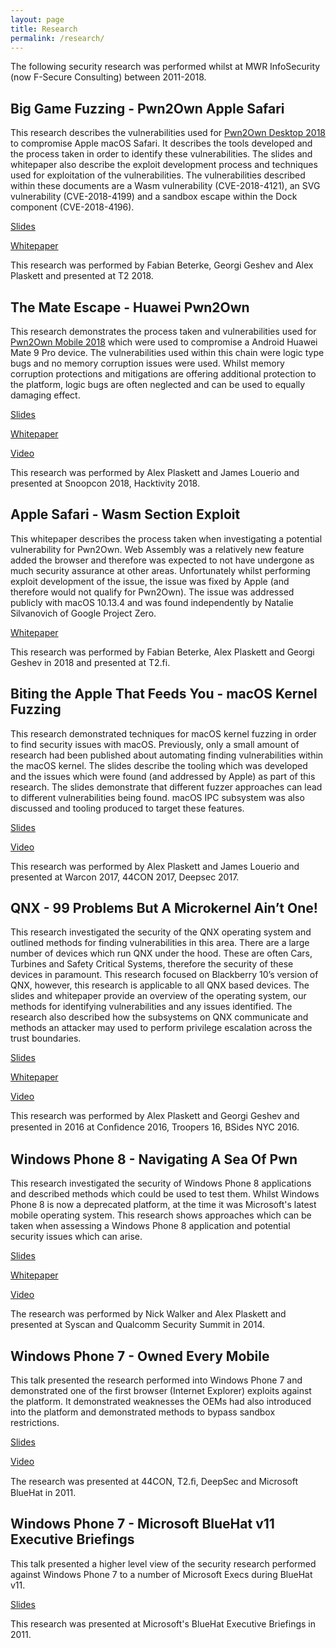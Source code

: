 ```yaml
---
layout: page
title: Research
permalink: /research/
---
```


The following security research was performed whilst at MWR InfoSecurity (now F-Secure Consulting) between 2011-2018.

## Big Game Fuzzing - Pwn2Own Apple Safari

This research describes the vulnerabilities used for [Pwn2Own Desktop 2018](https://www.thezdi.com/blog/2018/3/15/pwn2own-2018-day-two-schedule) to compromise Apple macOS Safari. It describes the tools developed and the process taken in order to identify these vulnerabilities. The slides and whitepaper also describe the exploit development process and techniques used for exploitation of the vulnerabilities. The vulnerabilities described within these documents are a Wasm vulnerability (CVE-2018-4121), an SVG vulnerability (CVE-2018-4199) and a sandbox escape within the Dock component (CVE-2018-4196). 

[Slides](https://github.com/alexplaskett/Publications/blob/master/apple-safari-pwn2own-vuln-write-up-2018-10-29-final.pdf)

[Whitepaper](https://github.com/alexplaskett/Publications/blob/master/mwri-t2-big-game-fuzzing-pwn2own-safari-final.pdf)

This research was performed by Fabian Beterke, Georgi Geshev and Alex Plaskett and presented at T2 2018. 

## The Mate Escape - Huawei Pwn2Own 

This research demonstrates the process taken and vulnerabilities used for [Pwn2Own Mobile 2018](https://www.thezdi.com/blog/2017/11/2/the-results-mobile-pwn2own-2017-day-two) which were used to compromise a Android Huawei Mate 9 Pro device. The vulnerabilities used within this chain were logic type bugs and no memory corruption issues were used. Whilst memory corruption protections and mitigations are offering additional protection to the platform, logic bugs are often neglected and can be used to equally damaging effect. 

[Slides](https://github.com/alexplaskett/Publications/blob/master/huawei-mate9pro-pwn2own-write-up-final-2018-04-26.pdf)

[Whitepaper](https://github.com/alexplaskett/Publications/blob/master/huawei-mate9pro-pwn2own-write-up-final-2018-04-26.pdf)

[Video](https://www.youtube.com/watch?v=-eAR6qduVWY)

This research was performed by Alex Plaskett and James Louerio and presented at Snoopcon 2018, Hacktivity 2018. 

## Apple Safari - Wasm Section Exploit 

This whitepaper describes the process taken when investigating a potential vulnerability for Pwn2Own. Web Assembly was a relatively new feature added the browser and therefore was expected to not have undergone as much security assurance at other areas. Unfortunately whilst performing exploit development of the issue, the issue was fixed by Apple (and therefore would not qualify for Pwn2Own). The issue was addressed publicly with macOS 10.13.4 and was found independently by Natalie Silvanovich of Google Project Zero.

[Whitepaper](https://github.com/alexplaskett/Publications/blob/master/apple-safari-wasm-section-vuln-write-up-2018-04-16.pdf) 

This research was performed by Fabian Beterke, Alex Plaskett and Georgi Geshev in 2018 and presented at T2.fi. 

## Biting the Apple That Feeds You - macOS Kernel Fuzzing

This research demonstrated techniques for macOS kernel fuzzing in order to find security issues with macOS. Previously, only a small amount of research had been published about automating finding vulnerabilities within the macOS kernel. The slides describe the tooling which was developed and the issues which were found (and addressed by Apple) as part of this research. The slides demonstrate that different fuzzer approaches can lead to different vulnerabilities being found. macOS IPC subsystem was also discussed and tooling produced to target these features. 

[Slides](https://github.com/alexplaskett/Publications/blob/master/mwri-44con-biting-the-apple-that-feeds-you-2017-09-25.pdf)

[Video](https://www.youtube.com/watch?v=TA_sQk2oiqU)

This research was performed by Alex Plaskett and James Louerio and presented at Warcon 2017, 44CON 2017, Deepsec 2017.

## QNX - 99 Problems But A Microkernel Ain’t One!

This research investigated the security of the QNX operating system and outlined methods for finding vulnerabilities in this area. There are a large number of devices which run QNX under the hood. These are often Cars, Turbines and Safety Critical Systems, therefore the security of these devices in paramount. This research focused on Blackberry 10’s version of QNX, however, this research is applicable to all QNX based devices. The slides and whitepaper provide an overview of the operating system, our methods for identifying vulnerabilities and any issues identified. The research also described how the subsystems on QNX communicate and methods an attacker may used to perform privilege escalation across the trust boundaries.

[Slides](https://github.com/alexplaskett/Publications/blob/master/mwri-qnx-troopers-99-problems-but-a-microkernel-aint-one_2016-03-19.pdf)

[Whitepaper](https://github.com/alexplaskett/Publications/blob/master/mwri-qnx-security-whitepaper-2016-03-14.pdf)

[Video](https://www.youtube.com/watch?v=ump5KV2tD6U)

This research was performed by Alex Plaskett and Georgi Geshev and presented in 2016 at Conﬁdence 2016, Troopers 16, BSides NYC 2016. 

## Windows Phone 8 - Navigating A Sea Of Pwn

This research investigated the security of Windows Phone 8 applications and described methods which could be used to test them. Whilst Windows Phone 8 is now a deprecated platform, at the time it was Microsoft's latest mobile operating system. This research shows approaches which can be taken when assessing a Windows Phone 8 application and potential security issues which can arise.

[Slides](https://github.com/alexplaskett/Publications/blob/master/mwri_wp8_appsec-slides-syscan_2014-03-30.pdf)

[Whitepaper](https://github.com/alexplaskett/Publications/blob/master/mwri_wp8_appsec-whitepaper-syscan_2014-03-30.pdf)

[Video](https://www.youtube.com/watch?v=sUBnhCgSVew)

The research was performed by Nick Walker and Alex Plaskett and presented at Syscan and Qualcomm Security Summit in 2014. 

## Windows Phone 7 - Owned Every Mobile

This talk presented the research performed into Windows Phone 7 and demonstrated one of the first browser (Internet Explorer) exploits against the platform. It demonstrated weaknesses the OEMs had also introduced into the platform and demonstrated methods to bypass sandbox restrictions. 

[Slides](https://github.com/alexplaskett/Publications/blob/master/mwri_wp7-bluehat-technical_2011-11-08.pdf)

[Video](https://www.youtube.com/watch?v=pOVVFM_x980)

The research was presented at 44CON, T2.ﬁ, DeepSec and Microsoft BlueHat in 2011. 

## Windows Phone 7 - Microsoft BlueHat v11 Executive Briefings

This talk presented a higher level view of the security research performed against Windows Phone 7 to a number of Microsoft Execs during BlueHat v11. 

[Slides](https://github.com/alexplaskett/Publications/blob/master/mwri_wp7-bluehat-exec_2011-11-08.pdf)

This research was presented at Microsoft's BlueHat Executive Briefings in 2011. 

